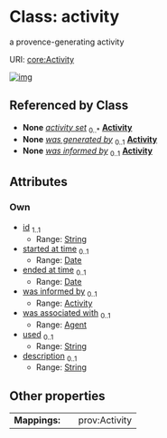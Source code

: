 
# Class: activity


a provence-generating activity

URI: [core:Activity](https://w3id.org/linkml/tests/core/Activity)


[![img](https://yuml.me/diagram/nofunky;dir:TB/class/[Agent],[Agent]<was%20associated%20with%200..1-%20[Activity&#124;id:string;started_at_time:date%20%3F;ended_at_time:date%20%3F;used:string%20%3F;description:string%20%3F],[Activity]<was%20informed%20by%200..1-%20[Activity])](https://yuml.me/diagram/nofunky;dir:TB/class/[Agent],[Agent]<was%20associated%20with%200..1-%20[Activity&#124;id:string;started_at_time:date%20%3F;ended_at_time:date%20%3F;used:string%20%3F;description:string%20%3F],[Activity]<was%20informed%20by%200..1-%20[Activity])

## Referenced by Class

 *  **None** *[activity set](activity_set.md)*  <sub>0..\*</sub>  **[Activity](Activity.md)**
 *  **None** *[was generated by](was_generated_by.md)*  <sub>0..1</sub>  **[Activity](Activity.md)**
 *  **None** *[was informed by](was_informed_by.md)*  <sub>0..1</sub>  **[Activity](Activity.md)**

## Attributes


### Own

 * [id](id.md)  <sub>1..1</sub>
     * Range: [String](types/String.md)
 * [started at time](started_at_time.md)  <sub>0..1</sub>
     * Range: [Date](types/Date.md)
 * [ended at time](ended_at_time.md)  <sub>0..1</sub>
     * Range: [Date](types/Date.md)
 * [was informed by](was_informed_by.md)  <sub>0..1</sub>
     * Range: [Activity](Activity.md)
 * [was associated with](was_associated_with.md)  <sub>0..1</sub>
     * Range: [Agent](Agent.md)
 * [used](used.md)  <sub>0..1</sub>
     * Range: [String](types/String.md)
 * [description](description.md)  <sub>0..1</sub>
     * Range: [String](types/String.md)

## Other properties

|  |  |  |
| --- | --- | --- |
| **Mappings:** | | prov:Activity |

